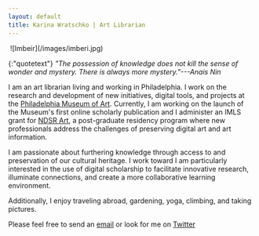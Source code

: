 ```yaml
---
layout: default
title: Karina Wratschko | Art Librarian
---
```

<img class="homeimage">
![Imbeir](/images/imberi.jpg)  

{:"quotetext"}
*"The possession of knowledge does not kill the sense of wonder and mystery. There is always more mystery."---Anais Nin*  

I am an art librarian living and working in Philadelphia. I work on the research and development of new initiatives, digital tools, and projects at the [Philadelphia Museum of Art](www.philamuseum.org). Currently, I am working on the launch of the Museum's first online scholarly publication and I administer an IMLS grant for [NDSR Art](http://ndsr-pma.arlisna.org/), a post-graduate residency program where new professionals address the challenges of preserving digital art and art information. 

I am passionate about furthering knowledge through access to and preservation of our cultural heritage. I work toward 
I am particularly interested in the use of digital scholarship to facilitate innovative research, illuminate connections, 
and create a more collaborative learning environment. 

Additionally, I enjoy traveling abroad, gardening, yoga, climbing, and taking pictures. 

Please feel free to send an [email](mailto:karina.wratschko@gmail.com "karina.wratschko@gmail.com") or look for me on [Twitter](https://twitter.com/karinanw "@karinanw")


